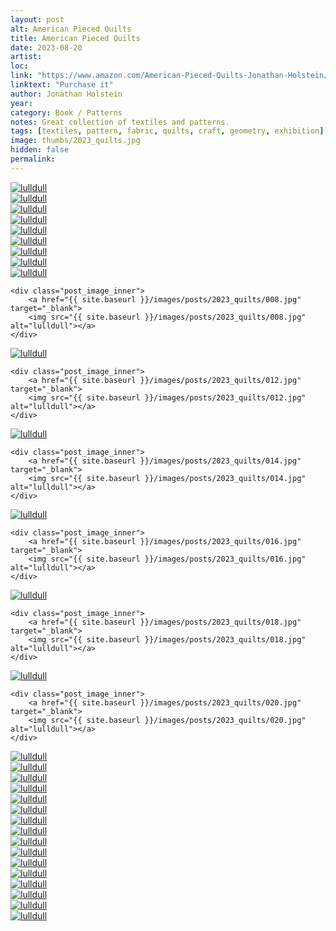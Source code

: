 ```yaml
---
layout: post
alt: American Pieced Quilts 
title: American Pieced Quilts
date: 2023-08-20
artist: 
loc: 
link: "https://www.amazon.com/American-Pieced-Quilts-Jonathan-Holstein/dp/0380000911"
linktext: "Purchase it"
author: Jonathan Holstein
year: 
category: Book / Patterns
notes: Great collection of textiles and patterns. 
tags: [textiles, pattern, fabric, quilts, craft, geometry, exhibition]
image: thumbs/2023_quilts.jpg
hidden: false
permalink:
---
```





<div class="post_image_01">
  <div class="post_image_inner">
	<a href="{{ site.baseurl }}/images/posts/2023_quilts/001.jpg" target="_blank">
	<img src="{{ site.baseurl }}/images/posts/2023_quilts/001.jpg" alt="lulldull"></a>
  </div>
  <div class="post_image_inner">
	<a href="{{ site.baseurl }}/images/posts/2023_quilts/002.jpg" target="_blank">
	<img src="{{ site.baseurl }}/images/posts/2023_quilts/002.jpg" alt="lulldull"></a>
  </div>
</div>

<div class="post_image_01">
  <div class="post_image_inner">
	<a href="{{ site.baseurl }}/images/posts/2023_quilts/011.jpg" target="_blank">
	<img src="{{ site.baseurl }}/images/posts/2023_quilts/011.jpg" alt="lulldull"></a>
  </div>
  <div class="post_image_inner">
	<a href="{{ site.baseurl }}/images/posts/2023_quilts/003.jpg" target="_blank">
	<img src="{{ site.baseurl }}/images/posts/2023_quilts/003.jpg" alt="lulldull"></a>
  </div>
</div>


<div class="post_image_01">
  <div class="post_image_inner">
	<a href="{{ site.baseurl }}/images/posts/2023_quilts/009.jpg" target="_blank">
	<img src="{{ site.baseurl }}/images/posts/2023_quilts/009.jpg" alt="lulldull"></a>
  </div>
  <div class="post_image_inner">
	<a href="{{ site.baseurl }}/images/posts/2023_quilts/004.jpg" target="_blank">
	<img src="{{ site.baseurl }}/images/posts/2023_quilts/004.jpg" alt="lulldull"></a>
  </div>
</div>


<div class="post_image_01">
	<div class="post_image_inner">
		<a href="{{ site.baseurl }}/images/posts/2023_quilts/005.jpg" target="_blank">
		<img src="{{ site.baseurl }}/images/posts/2023_quilts/005.jpg" alt="lulldull"></a>
	</div>
	<div class="post_image_inner">
		<a href="{{ site.baseurl }}/images/posts/2023_quilts/006.jpg" target="_blank">
		<img src="{{ site.baseurl }}/images/posts/2023_quilts/006.jpg" alt="lulldull"></a>
	</div>
</div>

<div class="post_image_01">
	<div class="post_image_inner">
		<a href="{{ site.baseurl }}/images/posts/2023_quilts/007.jpg" target="_blank">
		<img src="{{ site.baseurl }}/images/posts/2023_quilts/007.jpg" alt="lulldull"></a>
	</div>

	<div class="post_image_inner">
		<a href="{{ site.baseurl }}/images/posts/2023_quilts/008.jpg" target="_blank">
		<img src="{{ site.baseurl }}/images/posts/2023_quilts/008.jpg" alt="lulldull"></a>
	</div>
</div>


<div class="post_image_01">
	<div class="post_image_inner">
		<a href="{{ site.baseurl }}/images/posts/2023_quilts/010.jpg" target="_blank">
		<img src="{{ site.baseurl }}/images/posts/2023_quilts/010.jpg" alt="lulldull"></a>
	</div>

	<div class="post_image_inner">
		<a href="{{ site.baseurl }}/images/posts/2023_quilts/012.jpg" target="_blank">
		<img src="{{ site.baseurl }}/images/posts/2023_quilts/012.jpg" alt="lulldull"></a>
	</div>
</div>

<div class="post_image_01">
	<div class="post_image_inner">
		<a href="{{ site.baseurl }}/images/posts/2023_quilts/013.jpg" target="_blank">
		<img src="{{ site.baseurl }}/images/posts/2023_quilts/013.jpg" alt="lulldull"></a>
	</div>

	<div class="post_image_inner">
		<a href="{{ site.baseurl }}/images/posts/2023_quilts/014.jpg" target="_blank">
		<img src="{{ site.baseurl }}/images/posts/2023_quilts/014.jpg" alt="lulldull"></a>
	</div>
</div>

<div class="post_image_01">
	<div class="post_image_inner">
		<a href="{{ site.baseurl }}/images/posts/2023_quilts/015.jpg" target="_blank">
		<img src="{{ site.baseurl }}/images/posts/2023_quilts/015.jpg" alt="lulldull"></a>
	</div>

	<div class="post_image_inner">
		<a href="{{ site.baseurl }}/images/posts/2023_quilts/016.jpg" target="_blank">
		<img src="{{ site.baseurl }}/images/posts/2023_quilts/016.jpg" alt="lulldull"></a>
	</div>
</div>

<div class="post_image_01">
	<div class="post_image_inner">
		<a href="{{ site.baseurl }}/images/posts/2023_quilts/017.jpg" target="_blank">
		<img src="{{ site.baseurl }}/images/posts/2023_quilts/017.jpg" alt="lulldull"></a>
	</div>

	<div class="post_image_inner">
		<a href="{{ site.baseurl }}/images/posts/2023_quilts/018.jpg" target="_blank">
		<img src="{{ site.baseurl }}/images/posts/2023_quilts/018.jpg" alt="lulldull"></a>
	</div>
</div>

<div class="post_image_01">
	<div class="post_image_inner">
		<a href="{{ site.baseurl }}/images/posts/2023_quilts/019.jpg" target="_blank">
		<img src="{{ site.baseurl }}/images/posts/2023_quilts/019.jpg" alt="lulldull"></a>
	</div>

	<div class="post_image_inner">
		<a href="{{ site.baseurl }}/images/posts/2023_quilts/020.jpg" target="_blank">
		<img src="{{ site.baseurl }}/images/posts/2023_quilts/020.jpg" alt="lulldull"></a>
	</div>
</div>


<div class="post_image_01">
	<div class="post_image_inner">
		<a href="{{ site.baseurl }}/images/posts/2023_quilts/021.jpg" target="_blank">
		<img src="{{ site.baseurl }}/images/posts/2023_quilts/021.jpg" alt="lulldull"></a>
	</div>
	<div class="post_image_inner">
		<a href="{{ site.baseurl }}/images/posts/2023_quilts/022.jpg" target="_blank">
		<img src="{{ site.baseurl }}/images/posts/2023_quilts/022.jpg" alt="lulldull"></a>
	</div>
</div>

<div class="post_image_01">
	<div class="post_image_inner">
		<a href="{{ site.baseurl }}/images/posts/2023_quilts/023.jpg" target="_blank">
		<img src="{{ site.baseurl }}/images/posts/2023_quilts/023.jpg" alt="lulldull"></a>
	</div>
	<div class="post_image_inner">
		<a href="{{ site.baseurl }}/images/posts/2023_quilts/024.jpg" target="_blank">
		<img src="{{ site.baseurl }}/images/posts/2023_quilts/024.jpg" alt="lulldull"></a>
	</div>
</div>

<div class="post_image_01">
	<div class="post_image_inner">
		<a href="{{ site.baseurl }}/images/posts/2023_quilts/025.jpg" target="_blank">
		<img src="{{ site.baseurl }}/images/posts/2023_quilts/025.jpg" alt="lulldull"></a>
	</div>
	<div class="post_image_inner">
		<a href="{{ site.baseurl }}/images/posts/2023_quilts/026.jpg" target="_blank">
		<img src="{{ site.baseurl }}/images/posts/2023_quilts/026.jpg" alt="lulldull"></a>
	</div>
</div>

<div class="post_image_01">
	<div class="post_image_inner">
		<a href="{{ site.baseurl }}/images/posts/2023_quilts/027.jpg" target="_blank">
		<img src="{{ site.baseurl }}/images/posts/2023_quilts/027.jpg" alt="lulldull"></a>
	</div>
	<div class="post_image_inner">
		<a href="{{ site.baseurl }}/images/posts/2023_quilts/028.jpg" target="_blank">
		<img src="{{ site.baseurl }}/images/posts/2023_quilts/028.jpg" alt="lulldull"></a>
	</div>
</div>

<div class="post_image_01">
	<div class="post_image_inner">
		<a href="{{ site.baseurl }}/images/posts/2023_quilts/029.jpg" target="_blank">
		<img src="{{ site.baseurl }}/images/posts/2023_quilts/029.jpg" alt="lulldull"></a>
	</div>
	<div class="post_image_inner">
		<a href="{{ site.baseurl }}/images/posts/2023_quilts/030.jpg" target="_blank">
		<img src="{{ site.baseurl }}/images/posts/2023_quilts/030.jpg" alt="lulldull"></a>
	</div>
</div>

<div class="post_image_01">
	<div class="post_image_inner">
		<a href="{{ site.baseurl }}/images/posts/2023_quilts/031.jpg" target="_blank">
		<img src="{{ site.baseurl }}/images/posts/2023_quilts/031.jpg" alt="lulldull"></a>
	</div>
	<div class="post_image_inner">
		<a href="{{ site.baseurl }}/images/posts/2023_quilts/032.jpg" target="_blank">
		<img src="{{ site.baseurl }}/images/posts/2023_quilts/032.jpg" alt="lulldull"></a>
	</div>
</div>

<div class="post_image_01">
	<div class="post_image_inner">
		<a href="{{ site.baseurl }}/images/posts/2023_quilts/033.jpg" target="_blank">
		<img src="{{ site.baseurl }}/images/posts/2023_quilts/033.jpg" alt="lulldull"></a>
	</div>
	<div class="post_image_inner">
		<a href="{{ site.baseurl }}/images/posts/2023_quilts/034.jpg" target="_blank">
		<img src="{{ site.baseurl }}/images/posts/2023_quilts/034.jpg" alt="lulldull"></a>
	</div>
</div>

<div class="post_image_01">
	<div class="post_image_inner">
		<a href="{{ site.baseurl }}/images/posts/2023_quilts/035.jpg" target="_blank">
		<img src="{{ site.baseurl }}/images/posts/2023_quilts/035.jpg" alt="lulldull"></a>
	</div>
	<div class="post_image_inner">
		<a href="{{ site.baseurl }}/images/posts/2023_quilts/036.jpg" target="_blank">
		<img src="{{ site.baseurl }}/images/posts/2023_quilts/036.jpg" alt="lulldull"></a>
	</div>
</div>







<!-- 









<div class="post_image">
	<a href="{{ site.baseurl }}/images/posts/2023_quilts/001.jpg" target="_blank">
	<img src="{{ site.baseurl }}/images/posts/2023_quilts/001.jpg" alt="lulldull"></a>
</div>

<div class="post_image">
	<a href="{{ site.baseurl }}/images/posts/2023_quilts/002.jpg" target="_blank">
	<img src="{{ site.baseurl }}/images/posts/2023_quilts/002.jpg" alt="lulldull"></a>
</div>


<div class="post_image">
	<a href="{{ site.baseurl }}/images/posts/2023_quilts/011.jpg" target="_blank">
	<img src="{{ site.baseurl }}/images/posts/2023_quilts/011.jpg" alt="lulldull"></a>
</div>

<div class="post_image">
	<a href="{{ site.baseurl }}/images/posts/2023_quilts/003.jpg" target="_blank">
	<img src="{{ site.baseurl }}/images/posts/2023_quilts/003.jpg" alt="lulldull"></a>
</div>

<div class="post_image">
	<a href="{{ site.baseurl }}/images/posts/2023_quilts/009.jpg" target="_blank">
	<img src="{{ site.baseurl }}/images/posts/2023_quilts/009.jpg" alt="lulldull"></a>
</div>


<div class="post_image">
	<a href="{{ site.baseurl }}/images/posts/2023_quilts/004.jpg" target="_blank">
	<img src="{{ site.baseurl }}/images/posts/2023_quilts/004.jpg" alt="lulldull"></a>
</div>

<div class="post_image">
	<a href="{{ site.baseurl }}/images/posts/2023_quilts/005.jpg" target="_blank">
	<img src="{{ site.baseurl }}/images/posts/2023_quilts/005.jpg" alt="lulldull"></a>
</div>

<div class="post_image">
	<a href="{{ site.baseurl }}/images/posts/2023_quilts/006.jpg" target="_blank">
	<img src="{{ site.baseurl }}/images/posts/2023_quilts/006.jpg" alt="lulldull"></a>
</div>

<div class="post_image">
	<a href="{{ site.baseurl }}/images/posts/2023_quilts/007.jpg" target="_blank">
	<img src="{{ site.baseurl }}/images/posts/2023_quilts/007.jpg" alt="lulldull"></a>
</div>

<div class="post_image">
	<a href="{{ site.baseurl }}/images/posts/2023_quilts/008.jpg" target="_blank">
	<img src="{{ site.baseurl }}/images/posts/2023_quilts/008.jpg" alt="lulldull"></a>
</div>

<div class="post_image">
	<a href="{{ site.baseurl }}/images/posts/2023_quilts/010.jpg" target="_blank">
	<img src="{{ site.baseurl }}/images/posts/2023_quilts/010.jpg" alt="lulldull"></a>
</div>

<div class="post_image">
	<a href="{{ site.baseurl }}/images/posts/2023_quilts/012.jpg" target="_blank">
	<img src="{{ site.baseurl }}/images/posts/2023_quilts/012.jpg" alt="lulldull"></a>
</div>

<div class="post_image">
	<a href="{{ site.baseurl }}/images/posts/2023_quilts/013.jpg" target="_blank">
	<img src="{{ site.baseurl }}/images/posts/2023_quilts/013.jpg" alt="lulldull"></a>
</div>

<div class="post_image">
	<a href="{{ site.baseurl }}/images/posts/2023_quilts/014.jpg" target="_blank">
	<img src="{{ site.baseurl }}/images/posts/2023_quilts/014.jpg" alt="lulldull"></a>
</div>

<div class="post_image">
	<a href="{{ site.baseurl }}/images/posts/2023_quilts/015.jpg" target="_blank">
	<img src="{{ site.baseurl }}/images/posts/2023_quilts/015.jpg" alt="lulldull"></a>
</div>

<div class="post_image">
	<a href="{{ site.baseurl }}/images/posts/2023_quilts/016.jpg" target="_blank">
	<img src="{{ site.baseurl }}/images/posts/2023_quilts/016.jpg" alt="lulldull"></a>
</div>

<div class="post_image">
	<a href="{{ site.baseurl }}/images/posts/2023_quilts/017.jpg" target="_blank">
	<img src="{{ site.baseurl }}/images/posts/2023_quilts/017.jpg" alt="lulldull"></a>
</div>

<div class="post_image">
	<a href="{{ site.baseurl }}/images/posts/2023_quilts/018.jpg" target="_blank">
	<img src="{{ site.baseurl }}/images/posts/2023_quilts/018.jpg" alt="lulldull"></a>
</div>

<div class="post_image">
	<a href="{{ site.baseurl }}/images/posts/2023_quilts/019.jpg" target="_blank">
	<img src="{{ site.baseurl }}/images/posts/2023_quilts/019.jpg" alt="lulldull"></a>
</div>

<div class="post_image">
	<a href="{{ site.baseurl }}/images/posts/2023_quilts/020.jpg" target="_blank">
	<img src="{{ site.baseurl }}/images/posts/2023_quilts/020.jpg" alt="lulldull"></a>
</div>

<div class="post_image">
	<a href="{{ site.baseurl }}/images/posts/2023_quilts/021.jpg" target="_blank">
	<img src="{{ site.baseurl }}/images/posts/2023_quilts/021.jpg" alt="lulldull"></a>
</div>

<div class="post_image">
	<a href="{{ site.baseurl }}/images/posts/2023_quilts/022.jpg" target="_blank">
	<img src="{{ site.baseurl }}/images/posts/2023_quilts/022.jpg" alt="lulldull"></a>
</div>

<div class="post_image">
	<a href="{{ site.baseurl }}/images/posts/2023_quilts/023.jpg" target="_blank">
	<img src="{{ site.baseurl }}/images/posts/2023_quilts/023.jpg" alt="lulldull"></a>
</div>

<div class="post_image">
	<a href="{{ site.baseurl }}/images/posts/2023_quilts/024.jpg" target="_blank">
	<img src="{{ site.baseurl }}/images/posts/2023_quilts/024.jpg" alt="lulldull"></a>
</div>

<div class="post_image">
	<a href="{{ site.baseurl }}/images/posts/2023_quilts/025.jpg" target="_blank">
	<img src="{{ site.baseurl }}/images/posts/2023_quilts/025.jpg" alt="lulldull"></a>
</div>

<div class="post_image">
	<a href="{{ site.baseurl }}/images/posts/2023_quilts/026.jpg" target="_blank">
	<img src="{{ site.baseurl }}/images/posts/2023_quilts/026.jpg" alt="lulldull"></a>
</div>

<div class="post_image">
	<a href="{{ site.baseurl }}/images/posts/2023_quilts/027.jpg" target="_blank">
	<img src="{{ site.baseurl }}/images/posts/2023_quilts/027.jpg" alt="lulldull"></a>
</div>

<div class="post_image">
	<a href="{{ site.baseurl }}/images/posts/2023_quilts/028.jpg" target="_blank">
	<img src="{{ site.baseurl }}/images/posts/2023_quilts/028.jpg" alt="lulldull"></a>
</div>

<div class="post_image">
	<a href="{{ site.baseurl }}/images/posts/2023_quilts/029.jpg" target="_blank">
	<img src="{{ site.baseurl }}/images/posts/2023_quilts/029.jpg" alt="lulldull"></a>
</div>

<div class="post_image">
	<a href="{{ site.baseurl }}/images/posts/2023_quilts/030.jpg" target="_blank">
	<img src="{{ site.baseurl }}/images/posts/2023_quilts/030.jpg" alt="lulldull"></a>
</div>

<div class="post_image">
	<a href="{{ site.baseurl }}/images/posts/2023_quilts/031.jpg" target="_blank">
	<img src="{{ site.baseurl }}/images/posts/2023_quilts/031.jpg" alt="lulldull"></a>
</div>

<div class="post_image">
	<a href="{{ site.baseurl }}/images/posts/2023_quilts/032.jpg" target="_blank">
	<img src="{{ site.baseurl }}/images/posts/2023_quilts/032.jpg" alt="lulldull"></a>
</div>

<div class="post_image">
	<a href="{{ site.baseurl }}/images/posts/2023_quilts/033.jpg" target="_blank">
	<img src="{{ site.baseurl }}/images/posts/2023_quilts/033.jpg" alt="lulldull"></a>
</div>

<div class="post_image">
	<a href="{{ site.baseurl }}/images/posts/2023_quilts/034.jpg" target="_blank">
	<img src="{{ site.baseurl }}/images/posts/2023_quilts/034.jpg" alt="lulldull"></a>
</div>

<div class="post_image">
	<a href="{{ site.baseurl }}/images/posts/2023_quilts/035.jpg" target="_blank">
	<img src="{{ site.baseurl }}/images/posts/2023_quilts/035.jpg" alt="lulldull"></a>
</div>

<div class="post_image">
	<a href="{{ site.baseurl }}/images/posts/2023_quilts/036.jpg" target="_blank">
	<img src="{{ site.baseurl }}/images/posts/2023_quilts/036.jpg" alt="lulldull"></a>
</div>
 -->
